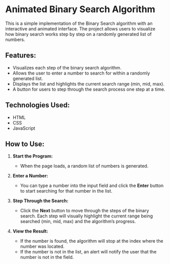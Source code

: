# Animated Binary Search Algorithm

This is a simple implementation of the Binary Search algorithm with an interactive and animated interface. The project allows users to visualize how binary search works step by step on a randomly generated list of numbers.

## Features:

- Visualizes each step of the binary search algorithm.
- Allows the user to enter a number to search for within a randomly generated list.
- Displays the list and highlights the current search range (min, mid, max).
- A button for users to step through the search process one step at a time.

## Technologies Used:

- HTML
- CSS
- JavaScript

## How to Use:

1. **Start the Program:**

   - When the page loads, a random list of numbers is generated.

2. **Enter a Number:**

   - You can type a number into the input field and click the **Enter** button to start searching for that number in the list.

3. **Step Through the Search:**

   - Click the **Next** button to move through the steps of the binary search. Each step will visually highlight the current range being searched (min, mid, max) and the algorithm’s progress.

4. **View the Result:**
   - If the number is found, the algorithm will stop at the index where the number was located.
   - If the number is not in the list, an alert will notify the user that the number is not in the field.
